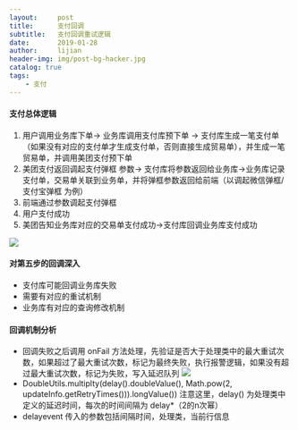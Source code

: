 ```yaml
---
layout:     post
title:      支付回调
subtitle:   支付回调重试逻辑
date:       2019-01-28
author:     lijian
header-img: img/post-bg-hacker.jpg
catalog: true
tags:
    - 支付
---
```


#### 支付总体逻辑
1. 用户调用业务库下单-> 业务库调用支付库预下单 -> 支付库生成一笔支付单（如果没有对应的支付单才生成支付单，否则直接生成贸易单），并生成一笔贸易单，并调用美团支付预下单
2. 美团支付返回调起支付弹框 参数-> 支付库将参数返回给业务库->业务库记录支付单，交易单关联到业务单，并将弹框参数返回给前端（以调起微信弹框/支付宝弹框 为例）
3. 前端通过参数调起支付弹框
4. 用户支付成功
5. 美团告知业务库对应的交易单支付成功->支付库回调业务库支付成功

[![](http://p1.meituan.net/codeman/7648ef7862152238a6bf75ac0bf01926104197.jpg)]()

#### 对第五步的回调深入
* 支付库可能回调业务库失败
* 需要有对应的重试机制
* 业务库有对应的查询修改机制

#### 回调机制分析
* 回调失败之后调用 onFail 方法处理，先验证是否大于处理类中的最大重试次数，如果超过了最大重试次数，标记为最终失败，执行报警逻辑，如果没有超过最大重试次数，标记为失败，写入延迟队列
[![]({{site.url}}/img/20190128/支付失败回调.png)]()
* DoubleUtils.multiplty(delay().doubleValue(), Math.pow(2, updateInfo.getRetryTimes())).longValue()) 注意这里，delay() 为处理类中定义的延迟时间，每次的时间间隔为 delay*（2的n次幂）
* delayevent 传入的参数包括间隔时间，处理类，当前行信息